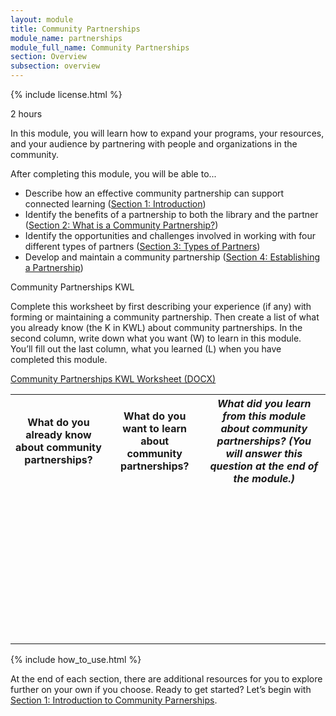```yaml
---
layout: module
title: Community Partnerships
module_name: partnerships
module_full_name: Community Partnerships
section: Overview
subsection: overview
---
```


{% include license.html %}

<p class="time">2 hours</p>

In this module, you will learn how to expand your programs, your resources, and your audience by partnering with people and organizations in the community.

<div class="objectives">
<p class="box-title">After completing this module, you will be able to...</p>
<ul>
	<li>Describe how an effective community partnership can support connected learning (<a href="section-1-0.html">Section 1: Introduction</a>)</li>
	<li>Identify the benefits of a partnership to both the library and the partner (<a href="section-2-0.html">Section 2: What is a Community Partnership?</a>)</li>
	<li>Identify the opportunities and challenges involved in working with four different types of partners (<a href="section-3-0.html">Section 3: Types of Partners</a>)</li>
	<li>Develop and maintain a community partnership (<a href="section-4-0.html">Section 4: Establishing a Partnership</a>)</li>
</ul>
</div>

<div class="reflection">
	<p>Community Partnerships KWL</p>
<p>Complete this worksheet by first describing your experience (if any) with forming or maintaining a community partnership. Then create a list of what you already know (the K in KWL) about community partnerships. In the second column, write down what you want (W) to learn in this module. You’ll fill out the last column, what you learned (L) when you have completed this module.</p>
<p><a href="docs/partnerships_KWL.docx">Community Partnerships KWL Worksheet (DOCX)</a></p>

<table class="worksheet">
	<tr><th>What do you already know about community partnerships?</th>
		<th>What do you want to learn about community partnerships?</th>
		<th><i>What did you learn from this module about community partnerships? (You will answer this question at the end of the module.)</i></th>
	</tr>
	<tr>
		<td style="height:250px;"></td>
		<td></td>
		<td></td>
	</tr>
</table>

</div>

{% include how_to_use.html %} 

At the end of each section, there are additional resources for you to explore further on your own if you choose.
Ready to get started? Let’s begin with [Section 1: Introduction to Community Parnerships](section-1-0.html).
